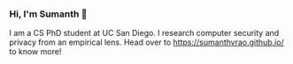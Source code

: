 ### Hi, I'm Sumanth 👋

I am a CS PhD student at UC San Diego. I research computer security and privacy from an empirical lens. Head over to https://sumanthvrao.github.io/ to know more!

<!-- <p align="center">
  <img alt="Sumanth's Github Stats" src="https://github-readme-stats.vercel.app/api?username=sumanthvrao&count_private=true&show_icons=true&hide_border=true" />
</p>

---

<p align="center">
  <i>Connect with me!</i>

  <p align="center">
    <a href="https://linkedin.com/in/sumanthvrao/" alt="Linkedin"><img src="https://raw.githubusercontent.com/sumanthvrao/sumanthvrao/master/icons/linkedin-fill.svg"></a>
    <a href="mailto:sumanthvrao@gmail.com" alt="Mail"><img src="https://raw.githubusercontent.com/sumanthvrao/sumanthvrao/master/icons/mail-fill.svg"></a>
    <a href="https://sumanthvrao.github.io" alt="My site"><img src="https://raw.githubusercontent.com/sumanthvrao/sumanthvrao/master/icons/external-link-line.svg"></a>
  </p>
</p> -->
